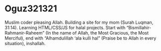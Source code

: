 # Oguz321321
Muslim coder pleasing Allah. Building a site for my mom (Surah Luqman, 31:14). Learning HTML/CSS/JS for halal projects. Start with “Bismillahir-Rahmanir-Raheem” (In the name of Allah, the Most Gracious, the Most Merciful), end with “Alhamdulillah ‘ala kulli hal” (Praise be to Allah in every situation), inshallah.
